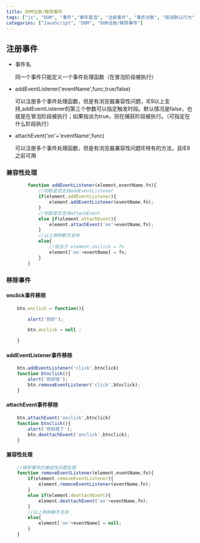 ```yaml
---
title: DOM注册/移除事件
tags: ["js", "DOM", "事件","事件冒泡", "注册事件", "事件对象", "取消默认行为"]
categories: ["JavaScript", "DOM", "DOM注册/移除事件"]
---
```


## 注册事件

- 事件名

  同一个事件只能定义一个事件处理函数（在冒泡阶段被执行）

- addEventListener('eventName',func,true/false)

  可以注册多个事件处理函数，但是有浏览器兼容性问题，IE9以上支持,addEventListener的第三个参数可以指定触发时段。默认情况是false，也就是在冒泡阶段被执行；如果指派为true，则在捕获阶段被执行。（可指定在什么阶段执行）

- attachEvent('on'+'eventName',func)

  可以注册多个事件处理函数，但是有浏览器兼容性问题IE特有的方法，且IE9之前可用

<!--more-->

### 兼容性处理

```js
        function addEventListener(element,eventName,fn){
            //判断是否支持addEventListener
            if(element.addEventListener){
                element.addEventListener(eventName,fn);
            }
            //判断是否支持attachEvent
            else if(element.attachEvent){
                element.attachEvent('on'+eventName,fn);
            }
            //以上两种都不支持
            else{
                //相当于 element.onclick = fn
                element['on'+eventName] = fn;
            }
        }
```

### 移除事件

#### onclick事件移除

```js
    btn.onclick = function(){

        alert('你好');

        btn.onclick = null ;

    }
```

#### addEventListener事件移除

```js
    btn.addEventListener('click',btnclick)
    function btnclick(){
        alert('你好哇');
        btn.removeEventListener('click',btnclick);
    }
```

#### attachEvent事件移除

```js
    btn.attachEvent('onclick',btnclick)
    function btnclick(){
        alert('你妈死了');
        btn.deattachEvent('onclick',btnclick);
    }
```

#### 兼容性处理

```js
    //移除事件的兼容性问题处理
    function removeEventListener(element,eventName,fn){
        if(element.removeEventListener){
            element.removeEventListener(eventName,fn);
        }
        else if(element.deattachEvent){
            element.deattachEvent('on'+eventName,fn);
        }
        //以上两种都不支持
        else{
            element['on'+eventName] = null;
        }
    }
```



### 
